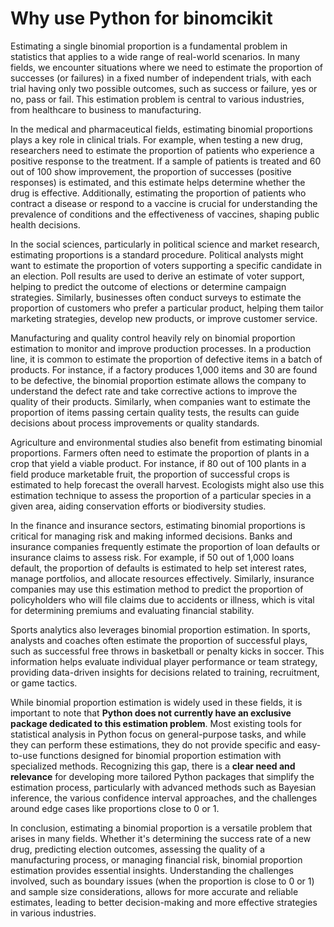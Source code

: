 # Why use Python for binomcikit

Estimating a single binomial proportion is a fundamental problem in statistics that applies to a wide range of real-world scenarios. In many fields, we encounter situations where we need to estimate the proportion of successes (or failures) in a fixed number of independent trials, with each trial having only two possible outcomes, such as success or failure, yes or no, pass or fail. This estimation problem is central to various industries, from healthcare to business to manufacturing.

In the medical and pharmaceutical fields, estimating binomial proportions plays a key role in clinical trials. For example, when testing a new drug, researchers need to estimate the proportion of patients who experience a positive response to the treatment. If a sample of patients is treated and 60 out of 100 show improvement, the proportion of successes (positive responses) is estimated, and this estimate helps determine whether the drug is effective. Additionally, estimating the proportion of patients who contract a disease or respond to a vaccine is crucial for understanding the prevalence of conditions and the effectiveness of vaccines, shaping public health decisions.

In the social sciences, particularly in political science and market research, estimating proportions is a standard procedure. Political analysts might want to estimate the proportion of voters supporting a specific candidate in an election. Poll results are used to derive an estimate of voter support, helping to predict the outcome of elections or determine campaign strategies. Similarly, businesses often conduct surveys to estimate the proportion of customers who prefer a particular product, helping them tailor marketing strategies, develop new products, or improve customer service.

Manufacturing and quality control heavily rely on binomial proportion estimation to monitor and improve production processes. In a production line, it is common to estimate the proportion of defective items in a batch of products. For instance, if a factory produces 1,000 items and 30 are found to be defective, the binomial proportion estimate allows the company to understand the defect rate and take corrective actions to improve the quality of their products. Similarly, when companies want to estimate the proportion of items passing certain quality tests, the results can guide decisions about process improvements or quality standards.

Agriculture and environmental studies also benefit from estimating binomial proportions. Farmers often need to estimate the proportion of plants in a crop that yield a viable product. For instance, if 80 out of 100 plants in a field produce marketable fruit, the proportion of successful crops is estimated to help forecast the overall harvest. Ecologists might also use this estimation technique to assess the proportion of a particular species in a given area, aiding conservation efforts or biodiversity studies.

In the finance and insurance sectors, estimating binomial proportions is critical for managing risk and making informed decisions. Banks and insurance companies frequently estimate the proportion of loan defaults or insurance claims to assess risk. For example, if 50 out of 1,000 loans default, the proportion of defaults is estimated to help set interest rates, manage portfolios, and allocate resources effectively. Similarly, insurance companies may use this estimation method to predict the proportion of policyholders who will file claims due to accidents or illness, which is vital for determining premiums and evaluating financial stability.

Sports analytics also leverages binomial proportion estimation. In sports, analysts and coaches often estimate the proportion of successful plays, such as successful free throws in basketball or penalty kicks in soccer. This information helps evaluate individual player performance or team strategy, providing data-driven insights for decisions related to training, recruitment, or game tactics.

While binomial proportion estimation is widely used in these fields, it is important to note that **Python does not currently have an exclusive package dedicated to this estimation problem**. Most existing tools for statistical analysis in Python focus on general-purpose tasks, and while they can perform these estimations, they do not provide specific and easy-to-use functions designed for binomial proportion estimation with specialized methods. Recognizing this gap, there is a **clear need and relevance** for developing more tailored Python packages that simplify the estimation process, particularly with advanced methods such as Bayesian inference, the various confidence interval approaches, and the challenges around edge cases like proportions close to 0 or 1.

In conclusion, estimating a binomial proportion is a versatile problem that arises in many fields. Whether it's determining the success rate of a new drug, predicting election outcomes, assessing the quality of a manufacturing process, or managing financial risk, binomial proportion estimation provides essential insights. Understanding the challenges involved, such as boundary issues (when the proportion is close to 0 or 1) and sample size considerations, allows for more accurate and reliable estimates, leading to better decision-making and more effective strategies in various industries.
